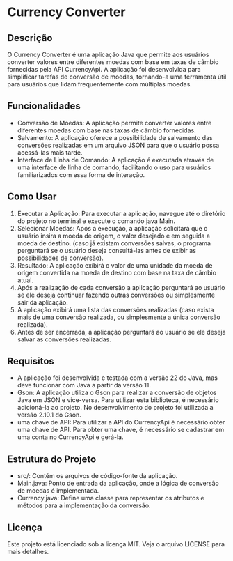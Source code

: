 # Currency Converter
## Descrição
O Currency Converter é uma aplicação Java que permite aos usuários converter valores entre diferentes moedas com base em taxas de câmbio fornecidas pela API CurrencyApi. A aplicação foi desenvolvida para simplificar tarefas de conversão de moedas, tornando-a uma ferramenta útil para usuários que lidam frequentemente com múltiplas moedas.
## Funcionalidades
- Conversão de Moedas: A aplicação permite converter valores entre diferentes moedas com base nas taxas de câmbio fornecidas.
- Salvamento: A aplicação oferece a possibilidade de salvamento das conversões realizadas em um arquivo JSON para que o usuário possa acessá-las mais tarde.
- Interface de Linha de Comando: A aplicação é executada através de uma interface de linha de comando, facilitando o uso para usuários familiarizados com essa forma de interação.
## Como Usar
1. Executar a Aplicação: Para executar a aplicação, navegue até o diretório do projeto no terminal e execute o comando java Main.
2. Selecionar Moedas: Após a execução, a aplicação solicitará que o usuário insira a moeda de origem, o valor desejado  e em seguida a moeda de destino. (caso já existam conversões salvas, o programa perguntará se o usuário deseja consultá-las antes de exibir as possibilidades de conversão).
3. Resultado: A aplicação exibirá o valor de uma unidade da moeda de origem convertida na moeda de destino com base na taxa de câmbio atual.
4. Após a realização de cada conversão a aplicação perguntará ao usuário se ele deseja continuar fazendo outras conversões ou simplesmente sair da aplicação.
5. A aplicação exibirá uma lista das conversões realizadas (caso exista mais de uma conversão realizada, ou simplesmente a única conversão realizada).
6. Antes de ser encerrada, a aplicação perguntará ao usuário se ele deseja salvar as conversões realizadas.
## Requisitos
- A aplicação foi desenvolvida e testada com a versão 22 do Java, mas deve funcionar com Java a partir da versão 11.
- Gson: A aplicação utiliza o Gson para realizar a conversão de objetos Java em JSON e vice-versa. Para utilizar esta biblioteca, é necessário adicioná-la ao projeto. No desenvolvimento do projeto foi utilizada a versão 2.10.1 do Gson.
- uma chave de API: Para utilizar a API do CurrencyApi é necessário obter uma chave de API. Para obter uma chave, é necessário se cadastrar em uma conta no CurrencyApi e gerá-la.
## Estrutura do Projeto
- src/: Contém os arquivos de código-fonte da aplicação.
- Main.java: Ponto de entrada da aplicação, onde a lógica de conversão de moedas é implementada.
- Currency.java: Define uma classe para representar os atributos e métodos para a implementação da conversão.
## Licença
Este projeto está licenciado sob a licença MIT. Veja o arquivo LICENSE para mais detalhes.
